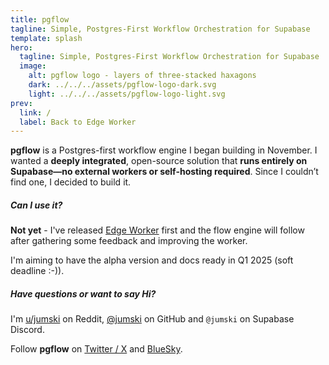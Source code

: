 ```yaml
---
title: pgflow
tagline: Simple, Postgres-First Workflow Orchestration for Supabase
template: splash
hero:
  tagline: Simple, Postgres-First Workflow Orchestration for Supabase
  image:
    alt: pgflow logo - layers of three-stacked haxagons
    dark: ../../../assets/pgflow-logo-dark.svg
    light: ../../../assets/pgflow-logo-light.svg
prev:
  link: /
  label: Back to Edge Worker
---
```


**pgflow** is a Postgres-first workflow engine I began building in November. I wanted a **deeply integrated**, open-source solution that **runs entirely on Supabase—no external workers or self-hosting required**. Since I couldn’t find one, I decided to build it.

##### Can I use it?

**Not yet** - I've released [Edge Worker](/edge-worker/how-it-works) first and the flow engine will follow
after gathering some feedback and improving the worker.

I'm aiming to have the alpha version and docs ready in Q1 2025 (soft deadline :-)).

##### Have questions or want to say Hi?

I'm [u/jumski](https://reddit.com/u/jumski) on Reddit, [@jumski](https://github.com/jumski) on GitHub and `@jumski` on Supabase Discord.

Follow **pgflow** on [Twitter / X](https://twitter.com/pgflow_dev) and [BlueSky](https://bsky.app/profile/pgflow.bsky.social).
